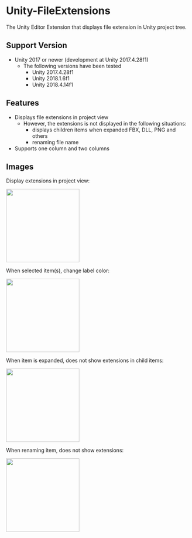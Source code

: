 # Unity-FileExtensions

The Unity Editor Extension that displays file extension in Unity project tree.

## Support Version

* Unity 2017 or newer (development at Unity 2017.4.28f1)
  * The following versions have been tested
    * Unity 2017.4.28f1
    * Unity 2018.1.6f1
    * Unity 2018.4.14f1


## Features

* Displays file extensions in project view
  * However, the extensions is not displayed in the following situations:
    * displays children items when expanded FBX, DLL, PNG and others
    * renaming file name
* Supports one column and two columns


## Images

Display extensions in project view:

<img src="https://user-images.githubusercontent.com/10832834/75619462-49027380-5bbf-11ea-8df8-fb3da6b7a42a.PNG" width="200px" />


When selected item(s), change label color:

<img src="https://user-images.githubusercontent.com/10832834/75619503-e9f12e80-5bbf-11ea-8a77-8ec1de5cc011.PNG" width="200px" />


When item is expanded, does not show extensions in child items:

<img src="https://user-images.githubusercontent.com/10832834/75619477-836c1080-5bbf-11ea-804b-9d2d7bb4927f.PNG" width="200px" />


When renaming item, does not show extensions:

<img src="https://user-images.githubusercontent.com/10832834/75619491-b57d7280-5bbf-11ea-9d3f-c1dbf07ec545.PNG" width="200px" />
